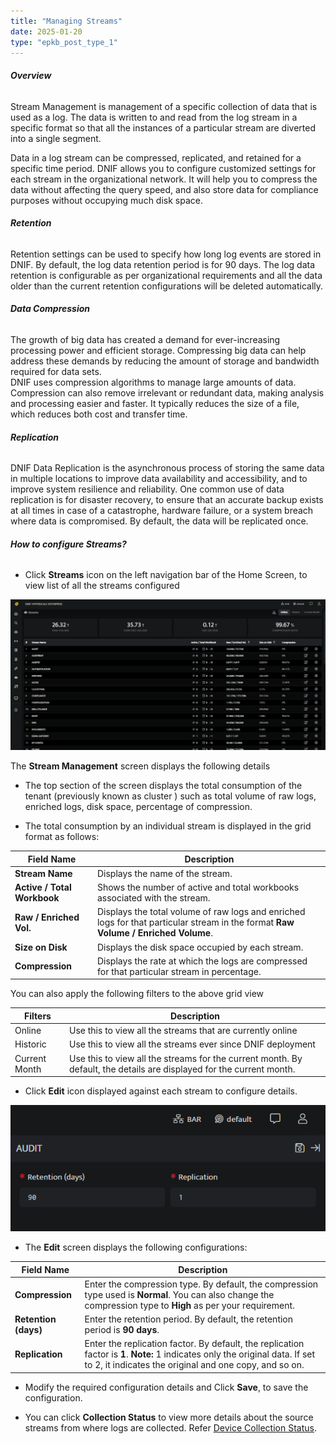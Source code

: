 ```yaml
---
title: "Managing Streams"
date: 2025-01-20
type: "epkb_post_type_1"
---
```


###### **Overview**

Stream Management is management of a specific collection of data that is used as a log. The data is written to and read from the log stream in a specific format so that all the instances of a particular stream are diverted into a single segment.

Data in a log stream can be compressed, replicated, and retained for a specific time period. DNIF allows you to configure customized settings for each stream in the organizational network. It will help you to compress the data without affecting the query speed, and also store data for compliance purposes without occupying much disk space.

###### **Retention**

Retention settings can be used to specify how long log events are stored in DNIF. By default, the log data retention period is for 90 days. The log data retention is configurable as per organizational requirements and all the data older than the current retention configurations will be deleted automatically.

###### **Data Compression**

The growth of big data has created a demand for ever-increasing processing power and efficient storage. Compressing big data can help address these demands by reducing the amount of storage and bandwidth required for data sets.  
DNIF uses compression algorithms to manage large amounts of data. Compression can also remove irrelevant or redundant data, making analysis and processing easier and faster. It typically reduces the size of a file, which reduces both cost and transfer time.

###### **Replication**

DNIF Data Replication is the asynchronous process of storing the same data in multiple locations to improve data availability and accessibility, and to improve system resilience and reliability. One common use of data replication is for disaster recovery, to ensure that an accurate backup exists at all times in case of a catastrophe, hardware failure, or a system breach where data is compromised. By default, the data will be replicated once.

###### **How to configure Streams?**

- Click **Streams** icon on the left navigation bar of the Home Screen, to view list of all the streams configured

![](./images-ManagingStreams/Managing-Streams-1.webp)

The **Stream Management** screen displays the following details

- The top section of the screen displays the total consumption of the tenant (previously known as cluster ) such as total volume of raw logs, enriched logs, disk space, percentage of compression.

- The total consumption by an individual stream is displayed in the grid format as follows:

| Field Name | Description |
| --- | --- |
| **Stream Name** | Displays the name of the stream. |
| **Active / Total Workbook** | Shows the number of active and total workbooks associated with the stream. |
| **Raw / Enriched Vol.** | Displays the total volume of raw logs and enriched logs for that particular stream in the format **Raw Volume / Enriched Volume**. |
| **Size on Disk** | Displays the disk space occupied by each stream. |
| **Compression** | Displays the rate at which the logs are compressed for that particular stream in percentage. |

You can also apply the following filters to the above grid view

| **Filters** | **Description** |
| --- | --- |
| Online | Use this to view all the streams that are currently online |
| Historic | Use this to view all the streams ever since DNIF deployment |
| Current Month | Use this to view all the streams for the current month. By default, the details are displayed for the current month. |

- Click **Edit** icon displayed against each stream to configure details.

![](./images-ManagingStreams/Managing-Streams-2.webp)

- The **Edit** screen displays the following configurations:  
    

| Field Name | Description |
| --- | --- |
| **Compression** | Enter the compression type. By default, the compression type used is **Normal**. You can also change the compression type to **High** as per your requirement. |
| **Retention (days)** | Enter the retention period. By default, the retention period is **90 days**. |
| **Replication** | Enter the replication factor. By default, the replication factor is **1**. **Note:** 1 indicates only the original data. If set to 2, it indicates the original and one copy, and so on. |

- Modify the required configuration details and Click **Save**, to save the configuration.

- You can click **Collection Status** to view more details about the source streams from where logs are collected. Refer [Device Collection Status](https://dnif.it/kb/operations/collection-status/).
